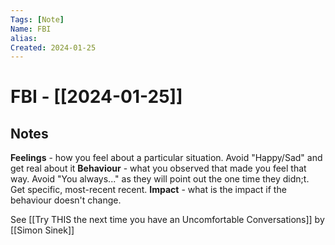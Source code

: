 ```yaml
---
Tags: [Note]
Name: FBI
alias: 
Created: 2024-01-25
---
```

# FBI - [[2024-01-25]]
## Notes

**Feelings** - how you feel about a particular situation. Avoid "Happy/Sad" and get real about it
**Behaviour** - what you observed that made you feel that way. Avoid "You always..." as they will point out the one time they didn;t. Get specific, most-recent recent.
**Impact** - what is the impact if the behaviour doesn't change.

See [[Try THIS the next time you have an Uncomfortable Conversations]] by [[Simon Sinek]]
